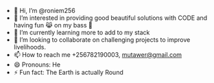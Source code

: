 - 👋 Hi, I’m @roniem256
- 👀 I’m interested in providing good beautiful solutions with CODE and having fun 😹 on my bass 🎸
- 🌱 I’m currently learning more to add to my stack 
- 💞️ I’m looking to collaborate on challenging projects to improve livelihoods.
- 📫 How to reach me +256782190003, mutawer@gmail.com
- 😄 Pronouns: He
- ⚡ Fun fact: The Earth is actually Round

<!---
roniem256/roniem256 is a ✨ special ✨ repository because its `README.md` (this file) appears on your GitHub profile.
You can click the Preview link to take a look at your changes.
--->
